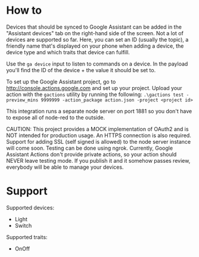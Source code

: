 # How to

Devices that should be synced to Google Assistant can be added in the "Assistant devices" tab on the right-hand side of the screen. Not a lot of devices are supported so far.
Here, you can set an ID (usually the topic), a friendly name that's displayed on your phone when adding a device, the device type and which traits that device can fulfill.

Use the `ga device` input to listen to commands on a device. In the payload you'll find the ID of the device + the value it should be set to.

To set up the Google Assistant project, go to http://console.actions.google.com and set up your project. Upload your action with the `gactions` utility by running the following: `.\gactions test -preview_mins 9999999 -action_package action.json -project <project id>`

This integration runs a separate node server on port 1881 so you don't have to expose all of node-red to the outside.

CAUTION: This project provides a MOCK implementation of OAuth2 and is NOT intended for production usage. An HTTPS connection is also required. Support for adding SSL (self signed is allowed) to the node server instance will come soon. Testing can be done using ngrok. Currently, Google Assistant Actions don't provide private actions, so your action should NEVER leave testing mode. If you publish it and it somehow passes review, everybody will be able to manage your devices.

# Support

Supported devices:

* Light
* Switch

Supported traits:

* OnOff
